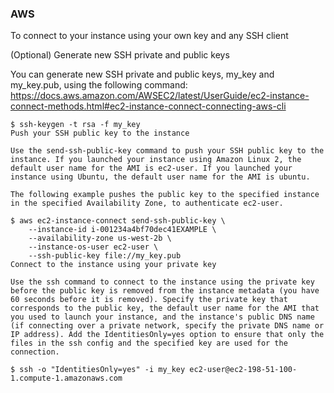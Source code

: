 ### AWS


To connect to your instance using your own key and any SSH client

(Optional) Generate new SSH private and public keys

You can generate new SSH private and public keys, my_key and my_key.pub, using the following command:
https://docs.aws.amazon.com/AWSEC2/latest/UserGuide/ec2-instance-connect-methods.html#ec2-instance-connect-connecting-aws-cli
```
$ ssh-keygen -t rsa -f my_key
Push your SSH public key to the instance

Use the send-ssh-public-key command to push your SSH public key to the instance. If you launched your instance using Amazon Linux 2, the default user name for the AMI is ec2-user. If you launched your instance using Ubuntu, the default user name for the AMI is ubuntu.

The following example pushes the public key to the specified instance in the specified Availability Zone, to authenticate ec2-user.

$ aws ec2-instance-connect send-ssh-public-key \
    --instance-id i-001234a4bf70dec41EXAMPLE \
    --availability-zone us-west-2b \
    --instance-os-user ec2-user \
    --ssh-public-key file://my_key.pub
Connect to the instance using your private key

Use the ssh command to connect to the instance using the private key before the public key is removed from the instance metadata (you have 60 seconds before it is removed). Specify the private key that corresponds to the public key, the default user name for the AMI that you used to launch your instance, and the instance's public DNS name (if connecting over a private network, specify the private DNS name or IP address). Add the IdentitiesOnly=yes option to ensure that only the files in the ssh config and the specified key are used for the connection.

$ ssh -o "IdentitiesOnly=yes" -i my_key ec2-user@ec2-198-51-100-1.compute-1.amazonaws.com

```
